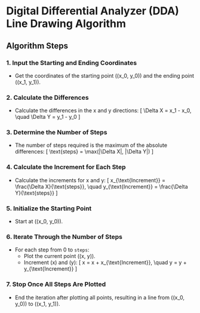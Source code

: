 # Digital Differential Analyzer (DDA) Line Drawing Algorithm

## Algorithm Steps

### 1. Input the Starting and Ending Coordinates
   - Get the coordinates of the starting point \((x_0, y_0)\) and the ending point \((x_1, y_1)\).

### 2. Calculate the Differences
   - Calculate the differences in the x and y directions:
     \[
     \Delta X = x_1 - x_0, \quad \Delta Y = y_1 - y_0
     \]

### 3. Determine the Number of Steps
   - The number of steps required is the maximum of the absolute differences:
     \[
     \text{steps} = \max(|\Delta X|, |\Delta Y|)
     \]

### 4. Calculate the Increment for Each Step
   - Calculate the increments for x and y:
     \[
     x_{\text{Increment}} = \frac{\Delta X}{\text{steps}}, \quad y_{\text{Increment}} = \frac{\Delta Y}{\text{steps}}
     \]

### 5. Initialize the Starting Point
   - Start at \((x_0, y_0)\).

### 6. Iterate Through the Number of Steps
   - For each step from 0 to `steps`:
     - Plot the current point \((x, y)\).
     - Increment \(x\) and \(y\):
       \[
       x = x + x_{\text{Increment}}, \quad y = y + y_{\text{Increment}}
       \]

### 7. Stop Once All Steps Are Plotted
   - End the iteration after plotting all points, resulting in a line from \((x_0, y_0)\) to \((x_1, y_1)\).
